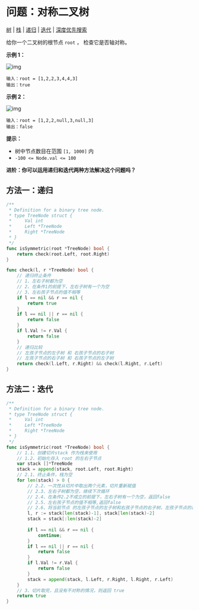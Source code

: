 # 问题：对称二叉树

[树](/classify/algorithm/基础数据结构-树) | [栈](/classify/algorithm/基础数据结构-栈) | [递归](/classify/algorithm/算法-递归) |  [迭代](/classify/algorithm/算法-迭代) | [深度优先搜索](/classify/algorithm/算法-深度优先搜索)

给你一个二叉树的根节点 `root` ， 检查它是否轴对称。

 

**示例 1：**

![img](https://assets.leetcode.com/uploads/2021/02/19/symtree1.jpg)

```
输入：root = [1,2,2,3,4,4,3]
输出：true
```

**示例 2：**

![img](https://assets.leetcode.com/uploads/2021/02/19/symtree2.jpg)

```
输入：root = [1,2,2,null,3,null,3]
输出：false
```

**提示：**

- 树中节点数目在范围 `[1, 1000]` 内
- `-100 <= Node.val <= 100`

**进阶：你可以运用递归和迭代两种方法解决这个问题吗？**



## 方法一：递归

```go
/**
 * Definition for a binary tree node.
 * type TreeNode struct {
 *     Val int
 *     Left *TreeNode
 *     Right *TreeNode
 * }
 */
func isSymmetric(root *TreeNode) bool {
    return check(root.Left, root.Right)
}

func check(l, r *TreeNode) bool {
    // 递归终止条件
    // 1、左右子树都为空
    // 2、在条件1的前提下，左右子树有一个为空
    // 3、左右孩子节点的值不相等
    if l == nil && r == nil {
        return true
    }
    if l == nil || r == nil {
        return false
    }
    if l.Val != r.Val {
        return false
    }
	// 递归比较
    // 左孩子节点的左子树 和 右孩子节点的右子树
    // 左孩子节点的右子树 和 右孩子节点的左子树	
    return check(l.Left, r.Right) && check(l.Right, r.Left)
}
```

## 方法二：迭代



```go
/**
 * Definition for a binary tree node.
 * type TreeNode struct {
 *     Val int
 *     Left *TreeNode
 *     Right *TreeNode
 * }
 */
func isSymmetric(root *TreeNode) bool {
    // 1.1、创建切片stack 作为栈来使用
    // 1.2、初始化存入 root 的左右子节点
    var stack []*TreeNode
    stack = append(stack, root.Left, root.Right)
    // 2.1、终止条件，栈为空
    for len(stack) > 0 {
        // 2.2、一次性从切片中取出两个元素，切片重新赋值
        // 2.3、左右子树都为空，继续下次循环
        // 2.4、在条件2.2不成立的前提下，左右子树有一个为空，返回false
        // 2.5、左右孩子节点的值不相等,返回false
        // 2.6、将当前节点 的左孩子节点的左子树和右孩子节点的右子树，左孩子节点的右子树 和 右孩子节点的左子树分别入栈
        l, r := stack[len(stack)-1], stack[len(stack)-2]
        stack = stack[:len(stack)-2]
        
        if l == nil && r == nil {
            continue;
        }
        if l == nil || r == nil {
            return false
        }
        if l.Val != r.Val {
            return false
        }
        stack = append(stack, l.Left, r.Right, l.Right, r.Left)
    }
    // 3、切片取完，且没有不对称的情况，则返回 true
    return true
}

```


